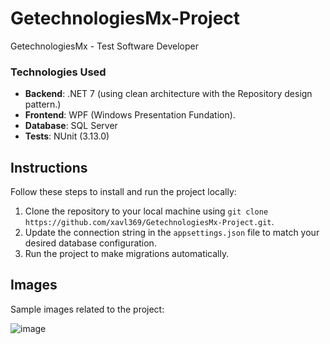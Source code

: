 # GetechnologiesMx-Project
GetechnologiesMx - Test Software Developer

### Technologies Used

- **Backend**: .NET 7 (using clean architecture with the Repository design pattern.)
- **Frontend**: WPF (Windows Presentation Fundation).
- **Database**: SQL Server
- **Tests**: NUnit (3.13.0)

## Instructions

Follow these steps to install and run the project locally:
1. Clone the repository to your local machine using `git clone https://github.com/xavl369/GetechnologiesMx-Project.git`.
2. Update the connection string in the `appsettings.json` file to match your desired database configuration.
3. Run the project to make migrations automatically.

## Images

Sample images related to the project:

![image](https://github.com/xavl369/GetechnologiesMx-Project/assets/31866236/4ec547af-729f-4d59-9d49-a181a3643442)
